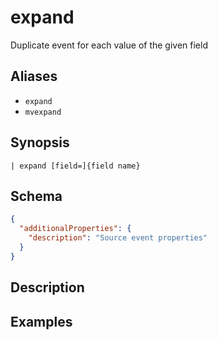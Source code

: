 # expand

Duplicate event for each value of the given field
## Aliases

* `expand`
* `mvexpand`

## Synopsis

```shell
| expand [field=]{field name}
```

## Schema

```json
{
  "additionalProperties": {
    "description": "Source event properties"
  }
}
```

## Description

## Examples
